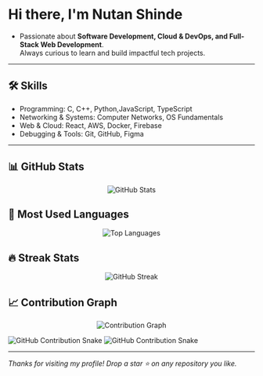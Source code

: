 # Hi there, I'm Nutan Shinde 

- Passionate about **Software Development, Cloud & DevOps, and Full-Stack Web Development**.  
Always curious to learn and build impactful tech projects.  
---
## 🛠️ Skills
- Programming: C, C++, Python,JavaScript, TypeScript 
- Networking & Systems: Computer Networks, OS Fundamentals 
- Web & Cloud: React, AWS, Docker, Firebase 
- Debugging & Tools: Git, GitHub, Figma
---

## 📊 GitHub Stats
<p align="center">
  <img src="https://github-readme-stats.vercel.app/api?username=nutanshinde1&show_icons=true&theme=tokyonight&hide_border=true" alt="GitHub Stats" />
</p>

## 📌 Most Used Languages
<p align="center">
  <img src="https://github-readme-stats.vercel.app/api/top-langs/?username=nutanshinde1&layout=compact&theme=tokyonight&hide_border=true" alt="Top Languages" />
</p>

## 🔥 Streak Stats
<p align="center">
  <img src="https://github-readme-streak-stats.herokuapp.com?user=nutanshinde1&theme=tokyonight&hide_border=true" alt="GitHub Streak" />
</p>

## 📈 Contribution Graph

<p align="center">
  <img src="https://github-readme-activity-graph.vercel.app/graph?username=nutanshinde1&theme=react-dark&hide_border=true&area=true" alt="Contribution Graph" />
</p>

![GitHub Contribution Snake](https://raw.githubusercontent.com/nutanshinde1/nutanshinde1/output/github-contribution-grid-snake-dark.svg#gh-dark-mode-only)
![GitHub Contribution Snake](https://raw.githubusercontent.com/nutanshinde1/nutanshinde1/output/github-contribution-grid-snake.svg#gh-light-mode-only)

---


_Thanks for visiting my profile! Drop a star ⭐ on any repository you like._

